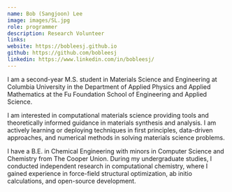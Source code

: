 ```yaml
---
name: Bob (Sangjoon) Lee
image: images/SL.jpg
role: programmer
description: Research Volunteer
links:
website: https://bobleesj.github.io
github: https://github.com/bobleesj
linkedin: https://www.linkedin.com/in/bobleesj/
---
```


I am a second-year M.S. student in Materials Science and Engineering at Columbia University in the Department of Applied Physics and Applied Mathematics at the Fu Foundation School of Engineering and Applied Science.

I am interested in computational materials science providing tools and theoretically informed guidance in materials synthesis and analysis. I am actively learning or deploying techniques in first principles, data-driven approaches, and numerical methods in solving materials science problems.

I have a B.E. in Chemical Engineering with minors in Computer Science and Chemistry from The Cooper Union. During my undergraduate studies, I conducted independent research in computational chemistry, where I gained experience in force-field structural optimization, ab initio calculations, and open-source development.